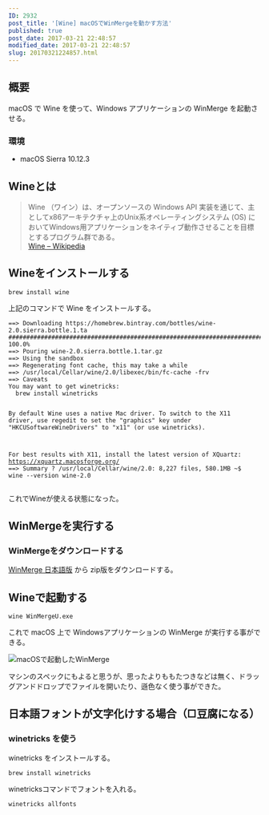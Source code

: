 ```yaml
---
ID: 2932
post_title: '[Wine] macOSでWinMergeを動かす方法'
published: true
post_date: 2017-03-21 22:48:57
modified_date: 2017-03-21 22:48:57
slug: 20170321224857.html
---
```

<h2>概要</h2>
<p>macOS で Wine を使って、Windows アプリケーションの WinMerge を起動させる。</p>
<h3>環境</h3>
<ul>
<li>macOS Sierra 10.12.3</li>
</ul>
<h2>Wineとは</h2>
<blockquote><p>
  Wine （ワイン）は、オープンソースの Windows API 実装を通じて、主としてx86アーキテクチャ上のUnix系オペレーティングシステム (OS) においてWindows用アプリケーションをネイティブ動作させることを目標とするプログラム群である。<br />
  <a href="https://ja.wikipedia.org/wiki/Wine">Wine &#8211; Wikipedia</a>
</p></blockquote>
<h2>Wineをインストールする</h2>
<pre><code class="language-bash">brew install wine
</code></pre>
<p>上記のコマンドで Wine をインストールする。</p>
<pre><code class="language-bash">==&gt; Downloading https://homebrew.bintray.com/bottles/wine-2.0.sierra.bottle.1.ta
######################################################################## 100.0%
==&gt; Pouring wine-2.0.sierra.bottle.1.tar.gz
==&gt; Using the sandbox
==&gt; Regenerating font cache, this may take a while
==&gt; /usr/local/Cellar/wine/2.0/libexec/bin/fc-cache -frv
==&gt; Caveats
You may want to get winetricks:
  brew install winetricks

By default Wine uses a native Mac driver. To switch to the X11 driver, use
regedit to set the "graphics" key under "HKCUSoftwareWineDrivers" to
"x11" (or use winetricks).

For best results with X11, install the latest version of XQuartz:
  https://xquartz.macosforge.org/
==&gt; Summary
?  /usr/local/Cellar/wine/2.0: 8,227 files, 580.1MB
~$ wine --version
wine-2.0
</code></pre>
<p>これでWineが使える状態になった。</p>
<h2>WinMergeを実行する</h2>
<h3>WinMergeをダウンロードする</h3>
<p><a href="http://www.geocities.co.jp/SiliconValley-SanJose/8165/winmerge.html">WinMerge 日本語版</a> から zip版をダウンロードする。</p>
<h2>Wineで起動する</h2>
<pre><code class="language-bash">wine WinMergeU.exe
</code></pre>
<p>これで macOS 上で Windowsアプリケーションの WinMerge が実行する事ができる。</p>
<img decoding="async" lazyload="lazy" src="https://i.imgur.com/mth29Km.png" alt="macOSで起動したWinMerge" />
<p>マシンのスペックにもよると思うが、思ったよりももたつきなどは無く、ドラッグアンドドロップでファイルを開いたり、遜色なく使う事ができた。</p>
<h2>日本語フォントが文字化けする場合（□豆腐になる）</h2>
<h3>winetricks を使う</h3>
<p>winetricks をインストールする。</p>
<pre><code class="language-bash">brew install winetricks
</code></pre>
<p>winetricksコマンドでフォントを入れる。</p>
<pre><code class="language-bash">winetricks allfonts
</code></pre>